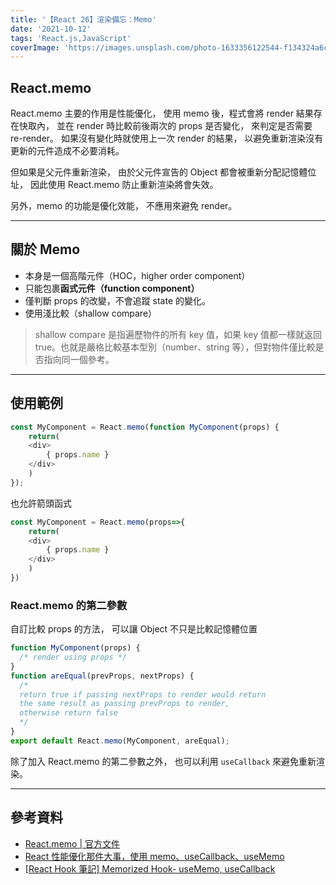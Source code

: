 ```yaml
---
title: '【React 26】渲染備忘：Memo'
date: '2021-10-12'
tags: 'React.js,JavaScript'
coverImage: 'https://images.unsplash.com/photo-1633356122544-f134324a6cee?ixlib=rb-1.2.1&ixid=MnwxMjA3fDB8MHxwaG90by1wYWdlfHx8fGVufDB8fHx8&auto=format&fit=crop&w=870&q=80'
---
```



## React.memo
React.memo 主要的作用是性能優化，
使用 memo 後，程式會將 render 結果存在快取內，
並在 render 時比較前後兩次的 props 是否變化，
來判定是否需要 re-render。
如果沒有變化時就使用上一次 render 的結果，
以避免重新渲染沒有更新的元件造成不必要消耗。

但如果是父元件重新渲染，
由於父元件宣告的 Object 都會被重新分配記憶體位址，
因此使用 React.memo 防止重新渲染將會失效。

另外，memo 的功能是優化效能，
不應用來避免 render。

---

## 關於 Memo
- 本身是一個高階元件（HOC，higher order component）
- 只能包裹**函式元件（function component）**
- 僅判斷 props 的改變，不會追蹤 state 的變化。
- 使用淺比較（shallow compare）

> shallow compare 是指遍歷物件的所有 key 值，如果 key 值都一樣就返回 true。也就是嚴格比較基本型別（number、string 等），但對物件僅比較是否指向同一個參考。

---

## 使用範例
```js
const MyComponent = React.memo(function MyComponent(props) {
	return(
	<div>
		{ props.name }
	</div>
	)
});
```

也允許箭頭函式
```js
const MyComponent = React.memo(props=>{
	return(
	<div>
		{ props.name }
	</div>
	)
})
```

### React.memo 的第二參數
自訂比較 props 的方法，
可以讓 Object 不只是比較記憶體位置
```js
function MyComponent(props) {
  /* render using props */
}
function areEqual(prevProps, nextProps) {
  /*
  return true if passing nextProps to render would return
  the same result as passing prevProps to render,
  otherwise return false
  */
}
export default React.memo(MyComponent, areEqual);
```

除了加入 React.memo 的第二參數之外，
也可以利用 `useCallback` 來避免重新渲染。

---

## 參考資料
- [React.memo | 官方文件](https://zh-hant.reactjs.org/docs/react-api.html#reactmemo)
- [React 性能優化那件大事，使用 memo、useCallback、useMemo](https://medium.com/%E6%89%8B%E5%AF%AB%E7%AD%86%E8%A8%98/react-optimize-performance-using-memo-usecallback-usememo-a76b6b272df3)
- [[React Hook 筆記] Memorized Hook- useMemo, useCallback](https://medium.com/hannah-lin/react-hook-%E7%AD%86%E8%A8%98-memorized-hook-usememo-usecallback-e08a5e1bc9a2)
